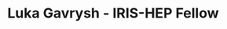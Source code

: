 ---
layout: fellow
pagetype: fellow
shortname: Lukka777
permalink: /fellows/Lukka777.html
fellow-name: Luka Gavrysh
title: Luka Gavrysh - IRIS-HEP Fellow
active: True
dates:
  start: 01.07.2025
  end: 23.09.2025
photo: /assets/images/team/fellows-2025/Luka-Gavrysh.png
institution: Taras Shevchenko National University of Kyiv
e-mail: gavryshluka@gmail.com
focus-area:
challenge-area:
projects:
  - project_title: SW development for the Inner Tracker Data Trigger and Control system (IT-DTC)
    project_goal: >
      Develop and integrate pixel calibration routines into the CMS Inner Tracker online software.
      The goal is to ensure accurate configuration, stability, and real-time performance of the detector under HL-LHC conditions.
    mentors:
      - Serhii Cholak (BU)
      - Zeynep Demiragli (BU)
      - Gianfranco De Castro (BU)
    proposal: /assets/pdf/fellows-2025/UKR007-proposal-Luka-Gavrysh.pdf
    presentations:
      - title:
        date:
        url:
        meeting:
        meetingurl:
        recordingurl:
        focus-area:
current_status: >
  A placeholder for status updates
github-username: Lukka777
linkedin-profile:
---